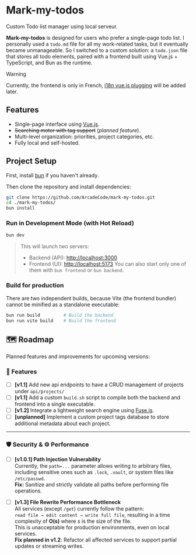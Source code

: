 # Mark-my-todos
Custom Todo list manager using local serveur.

**Mark-my-todos** is designed for users who prefer a single-page todo list. I personally used a ``todo.md`` file for all my work-related tasks, but it eventually became unmanageable. So I switched to a custom solution: a ``todo.json`` file that stores all todo elements, paired with a frontend built using Vue.js + TypeScript, and Bun as the runtime.

> [!WARNING]
> Currently, the frontend is only in French, [i18n vue.js plugging](https://vue-i18n.intlify.dev/) will be added later.

## Features
- Single-page interface using [Vue.js](https://vuejs.org/).
- ~~Searching motor with tag support~~ (*planned feature*).
- Multi-level organization: priorities, project categories, etc.
- Fully local and self-hosted.

## Project Setup
First, install [bun](https://bun.sh/) if you haven't already.

Then clone the repository and install dependencies:
```sh
git clone https://github.com/ArcadeCode/mark-my-todos.git
cd ./mark-my-todos/
bun install
```

### Run in Development Mode (with Hot Reload)
```sh
bun dev
```
> This will launch two servers:
> - Backend (API): <http://localhost:3000>
> - Frontend (UI): <http://localhost:5173>
> You can also start only one of them with ``bun frontend`` or ``bun backend``.

### Build for production
There are two independent builds, because Vite (the frontend bundler) cannot be minified as a standalone executable:
```sh
bun run build         # Build the backend
bun run vite build    # Build the frontend
```

## 🗺️ Roadmap
Planned features and improvements for upcoming versions:

### 🧱 Features
- [ ] **[v1.1]** Add new api endpoints to have a CRUD management of projects under `api/projects/`
- [ ] **[v1.1]** Add a custom `build.sh` script to compile both the backend and frontend into a single executable.
- [ ] **[v1.2]** Integrate a lightweight search engine using [Fuse.js](https://www.fusejs.io/).
- [ ] **[unplanned]** Implement a custom project tags database to store additional metadata about each project.

---

### 🛡️ Security & ⚙️ Performance
- [ ] **[v1.0.1] Path Injection Vulnerability**  
  Currently, the `path=...` parameter allows writing to arbitrary files, including sensitive ones such as `.lock`, `.vault`, or system files like `/etc/passwd`.  
  **Fix:** Sanitize and strictly validate all paths before performing file operations.

- [ ] **[v1.3] File Rewrite Performance Bottleneck**  
  All services (except `/get`) currently follow the pattern:  
  `read file → edit content → write full file`, resulting in a time complexity of **O(s)** where *s* is the size of the file.  
  This is unacceptable for production environments, even on local services.  
  **Fix planned in v1.2**: Refactor all affected services to support partial updates or streaming writes.